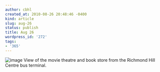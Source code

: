 ```yaml
---
author: cbhl
created_at: 2010-08-26 20:48:46 -0400
kind: article
slug: aug-26
status: publish
title: Aug 26
wordpress_id: '272'
tags:
- '365'
---
```


![image](http://images.azuresky.ca/blog/wp-content/uploads/2010/08/wpid-IMG_20100826_204720.jpg)
View of the movie theatre and book store from the Richmond Hill Centre
bus terminal.
